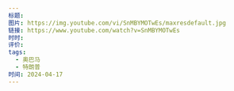 ```yaml
---
标题: 
图片: https://img.youtube.com/vi/SnMBYMOTwEs/maxresdefault.jpg
链接: https://www.youtube.com/watch?v=SnMBYMOTwEs
时时: 
评价: 
tags:
  - 奥巴马
  - 特朗普
时间: 2024-04-17
---
```


